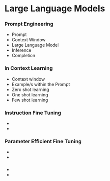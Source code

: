 # Large Language Models

### Prompt Engineering
- Prompt
- Context Window
- Large Language Model
- Inference
- Completion

### In Context Learning
- Context window
- Example/s within the Prompt
- Zero shot learning
- One shot learning
 - Few shot learning
   
### Instruction Fine Tuning
-
-

### Parameter Efficient Fine Tuning
-
-

### 
-
-

